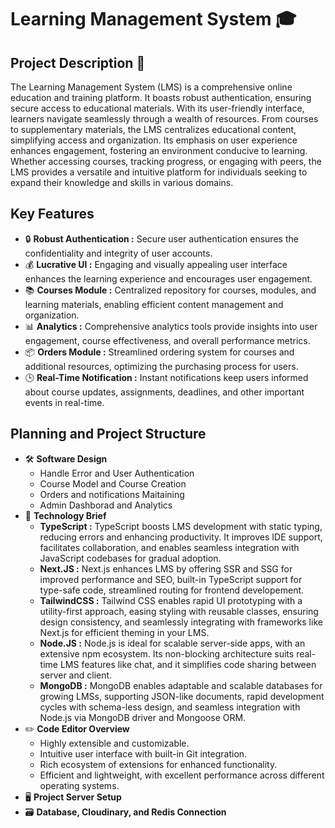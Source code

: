 # Learning Management System 🎓
## Project Description 🌟

The Learning Management System (LMS) is a comprehensive online education and training platform. It boasts robust authentication, ensuring secure access to educational materials. With its user-friendly interface, learners navigate seamlessly through a wealth of resources. From courses to supplementary materials, the LMS centralizes educational content, simplifying access and organization. Its emphasis on user experience enhances engagement, fostering an environment conducive to learning. Whether accessing courses, tracking progress, or engaging with peers, the LMS provides a versatile and intuitive platform for individuals seeking to expand their knowledge and skills in various domains.


## Key Features

- 🔒 **Robust Authentication :** Secure user authentication ensures the confidentiality and integrity of user accounts.
- 💰 **Lucrative UI :** Engaging and visually appealing user interface enhances the learning experience and encourages user engagement.
- 📚 **Courses Module :** Centralized repository for courses, modules, and learning materials, enabling efficient content management and organization.
- 📊 **Analytics :** Comprehensive analytics tools provide insights into user engagement, course effectiveness, and overall performance metrics.
- 📦 **Orders Module :** Streamlined ordering system for courses  and additional resources, optimizing the purchasing process for users.
- 🕒 **Real-Time Notification :** Instant notifications keep users informed about course updates, assignments, deadlines, and other important events in real-time.

## Planning and Project Structure

- 🛠️ **Software Design**
    - Handle Error and User Authentication
    - Course Model and Course Creation
    - Orders and notifications Maitaining
    - Admin Dashborad and Analytics
- 📡 **Technology Brief**
    - **TypeScript :** TypeScript boosts LMS development with static typing, reducing errors and enhancing productivity. It improves IDE support, facilitates collaboration, and enables seamless integration with JavaScript codebases for gradual adoption.
    - **Next.JS :** Next.js enhances LMS by offering SSR and SSG for improved performance and SEO, built-in TypeScript support for type-safe code, streamlined routing for frontend developement.
    - **TailwindCSS :** Tailwind CSS enables rapid UI prototyping with a utility-first approach, easing styling with reusable classes, ensuring design consistency, and seamlessly integrating with frameworks like Next.js for efficient theming in your LMS.
    - **Node.JS :** Node.js is ideal for scalable server-side apps, with an extensive npm ecosystem. Its non-blocking architecture suits real-time LMS features like chat, and it simplifies code sharing between server and client.
    - **MongoDB :** MongoDB enables adaptable and scalable databases for growing LMSs, supporting JSON-like documents, rapid development cycles with schema-less design, and seamless integration with Node.js via MongoDB driver and Mongoose ORM.
- ✏️ **Code Editor Overview**
    - Highly extensible and customizable.
    - Intuitive user interface with built-in Git integration.
    - Rich ecosystem of extensions for enhanced functionality.
    - Efficient and lightweight, with excellent performance across different operating systems.
- 🖥️ **Project Server Setup**
- 🗃️ **Database, Cloudinary, and Redis Connection**

